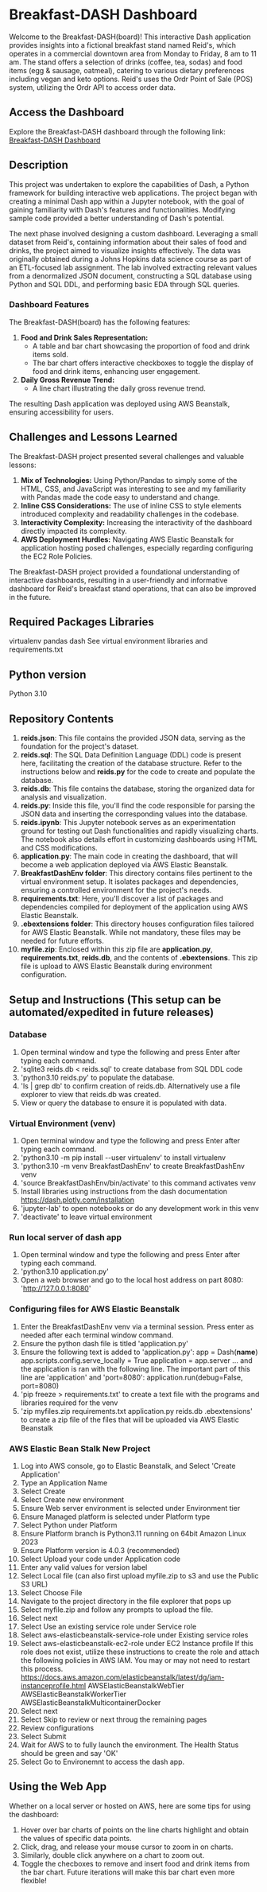 # Breakfast-DASH Dashboard

Welcome to the Breakfast-DASH(board)! This interactive Dash application provides insights into a fictional breakfast stand named Reid's, which operates in a commercial downtown area from Monday to Friday, 8 am to 11 am. The stand offers a selection of drinks (coffee, tea, sodas) and food items (egg & sausage, oatmeal), catering to various dietary preferences including vegan and keto options. Reid's uses the Ordr Point of Sale (POS) system, utilizing the Ordr API to access order data.

## Access the Dashboard
Explore the Breakfast-DASH dashboard through the following link: [Breakfast-DASH Dashboard](http://b-dash-iframe-env.eba-trun3m23.us-east-2.elasticbeanstalk.com)

## Description
This project was undertaken to explore the capabilities of Dash, a Python framework for building interactive web applications. The project began with creating a minimal Dash app within a Jupyter notebook, with the goal of gaining familiarity with Dash's features and functionalities. Modifying sample code provided a better understanding of Dash's potential.

The next phase involved designing a custom dashboard. Leveraging a small dataset from Reid's, containing information about their sales of food and drinks, the project aimed to visualize insights effectively. The data was originally obtained during a Johns Hopkins data science course as part of an ETL-focused lab assignment. The lab involved extracting relevant values from a denormalized JSON document, constructing a SQL database using Python and SQL DDL, and performing basic EDA through SQL queries.

### Dashboard Features
The Breakfast-DASH(board) has the following features:
1. **Food and Drink Sales Representation:**
   - A table and bar chart showcasing the proportion of food and drink items sold.
   - The bar chart offers interactive checkboxes to toggle the display of food and drink items, enhancing user engagement.
2. **Daily Gross Revenue Trend:**
   - A line chart illustrating the daily gross revenue trend.
   
The resulting Dash application was deployed using AWS Beanstalk, ensuring accessibility for users.

## Challenges and Lessons Learned
The Breakfast-DASH project presented several challenges and valuable lessons:
1. **Mix of Technologies:** Using Python/Pandas to simply some of the HTML, CSS, and JavaScript was interesting to see and my familiarity with Pandas made the code easy to understand and change.
2. **Inline CSS Considerations:** The use of inline CSS to style elements introduced complexity and readability challenges in the codebase.
3. **Interactivity Complexity:** Increasing the interactivity of the dashboard directly impacted its complexity.
4. **AWS Deployment Hurdles:** Navigating AWS Elastic Beanstalk for application hosting posed challenges, especially regarding configuring the EC2 Role Policies.

The Breakfast-DASH project provided a foundational understanding of interactive dashboards, resulting in a user-friendly and informative dashboard for Reid's breakfast stand operations, that can also be improved in the future.

## Required Packages Libraries 
virtualenv
pandas
dash
See virtual environment libraries and requirements.txt

## Python version
Python 3.10

## Repository Contents
1. **reids.json**: This file contains the provided JSON data, serving as the foundation for the project's dataset.
2. **reids.sql**: The SQL Data Definition Language (DDL) code is present here, facilitating the creation of the database structure. Refer to the instructions below and **reids.py** for the code to create and populate the database.
3. **reids.db**: This file contains the database, storing the organized data for analysis and visualization.
4. **reids.py**: Inside this file, you'll find the code responsible for parsing the JSON data and inserting the corresponding values into the database.
5. **reids.ipynb**: This Jupyter notebook serves as an experimentation ground for testing out Dash functionalities and rapidly visualizing charts. The notebook also details effort in customizing dashboards using HTML and CSS modifications.
6. **application.py**: The main code in creating the dashboard, that will become a web application deployed via AWS Elastic Beanstalk.
7. **BreakfastDashEnv folder**: This directory contains files pertinent to the virtual environment setup. It isolates packages and dependencies, ensuring a controlled environment for the project's needs.
8. **requirements.txt**: Here, you'll discover a list of packages and dependencies compiled for deployment of the application using AWS Elastic Beanstalk.
9. **.ebextensions folder**: This directory houses configuration files tailored for AWS Elastic Beanstalk. While not mandatory, these files may be needed for future efforts.
10. **myfile.zip**: Enclosed within this zip file are **application.py**, **requirements.txt**, **reids.db**, and the contents of **.ebextensions**. This zip file is upload to AWS Elastic Beanstalk during environment configuration.

## Setup and Instructions (This setup can be automated/expedited in future releases)
### Database
1. Open terminal window and type the following and press Enter after typing each command.
2. 'sqlite3 reids.db < reids.sql' to create database from SQL DDL code
3. 'python3.10 reids.py' to populate the database.
4. 'ls | grep db' to confirm creation of reids.db. Alternatively use a file explorer to view that reids.db was created.
5. View or query the database to ensure it is populated with data. 
### Virtual Environment (venv)
1. Open terminal window and type the following and press Enter after typing each command.
1. 'python3.10 -m pip install --user virtualenv' to install virtualenv
2. 'python3.10 -m venv BreakfastDashEnv' to create BreakfastDashEnv venv
3. 'source BreakfastDashEnv/bin/activate' to this command activates venv
4. Install libraries using instructions from the dash documentation https://dash.plotly.com/installation
5. 'jupyter-lab' to open notebooks or do any development work in this venv
6. 'deactivate' to leave virtual environment
### Run local server of dash app
1. Open terminal window and type the following and press Enter after typing each command.
2. 'python3.10 application.py'
3. Open a web browser and go to the local host address on part 8080: 'http://127.0.0.1:8080'
### Configuring files for AWS Elastic Beanstalk
1. Enter the BreakfastDashEnv venv via a terminal session. Press enter as needed after each terminal window command.
2. Ensure the python dash file is titled 'application.py'
3. Ensure the following text is added to 'application.py':
  app = Dash(__name__)
  app.scripts.config.serve_locally = True
  application = app.server
... and the application is ran with the following line. The important part of this line are 'application' and 'port=8080':
  application.run(debug=False, port=8080)
4. 'pip freeze > requirements.txt' to create a text file with the programs and libraries required for the venv
5. 'zip myfiles.zip requirements.txt application.py reids.db .ebextensions' to create a zip file of the files that will be uploaded via AWS Elastic Beanstalk
### AWS Elastic Bean Stalk New Project
1. Log into AWS console, go to Elastic Beanstalk, and Select 'Create Application'
2. Type an Application Name
3. Select Create
4. Select Create new environment
5. Ensure Web server environment is selected under Environment tier
6. Ensure Managed platform is selected under Platform type
7. Select Python under Platform
8. Ensure Platform branch is Python3.11 running on 64bit Amazon Linux 2023
9. Ensure Platform version is 4.0.3 (recommended)
10. Select Upload your code under Application code
11. Enter any valid values for version label
12. Select Local file (can also first upload myfile.zip to s3 and use the Public S3 URL)
13. Select Choose File
14. Navigate to the project directory in the file explorer that pops up
15. Select myfile.zip and follow any prompts to upload the file.
16. Select next
17. Select Use an existing service role under Service role
18. Select aws-elasticbeanstalk-service-role under Existing service roles
19. Select aws-elasticbeanstalk-ec2-role under EC2 Instance profile
    If this role does not exist, utilize these instructions to create the role and attach the following policies in AWS IAM. You may or may not need to restart this process.
    https://docs.aws.amazon.com/elasticbeanstalk/latest/dg/iam-instanceprofile.html
    AWSElasticBeanstalkWebTier
    AWSElasticBeanstalkWorkerTier
    AWSElasticBeanstalkMulticontainerDocker
20. Select next
21. Select Skip to review or next throug the remaining pages
22. Review configurations
23. Select Submit
24. Wait for AWS to to fully launch the environment. The Health Status should be green and say 'OK'
25. Select Go to Environemnt to access the dash app.

## Using the Web App
Whether on a local server or hosted on AWS, here are some tips for using the dashboard:

1. Hover over bar charts of points on the line charts highlight and obtain the values of specific data points.
2. Click, drag, and release your mouse cursor to zoom in on charts.
3. Similarly, double click anywhere on a chart to zoom out.
4. Toggle the checboxes to remove and insert food and drink items from the bar chart. Future iterations will make this bar chart even more flexible!
